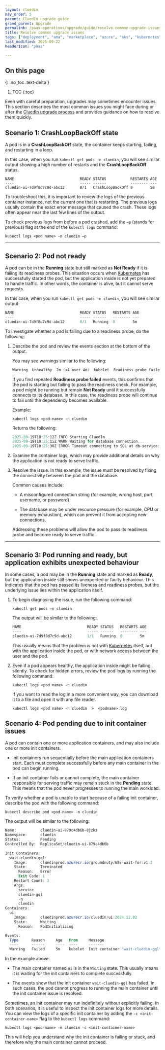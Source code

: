 ```yaml
---
layout: cluedin
nav_order: 5
parent: CluedIn upgrade guide
grand_parent: Upgrade
permalink: /paas-operations/upgrade/guide/resolve-common-upgrade-issues
title: Resolve common upgrade issues
tags: ["deployment", "ama", "marketplace", "azure", "aks", "kubernetes", "upgrade"]
last_modified: 2025-09-22
headerIcon: "paas"

---
```

## On this page
{: .no_toc .text-delta }
1. TOC
{:toc}

Even with careful preparation, upgrades may sometimes encounter issues. This section describes the most common issues you might face during or after the [CluedIn upgrade process](/paas-operations/upgrade/guide) and provides guidance on how to resolve them quickly.

## Scenario 1: CrashLoopBackOff state 
A pod is in a **CrashLoopBackOff** state, the container keeps starting, failing, and restarting in a loop. 

In this case, when you run `kubectl get pods –n cluedin`, you will see similar output showing a high number of restarts and the **CrashLoopBackOff** status. 

```
NAME                              READY STATUS           RESTARTS AGE
----                              ----- ------           -------- ---
cluedin-ui-7d9f8d7c9d-abc12       0/1   CrashLoopBackOff 9        5m
```

To troubleshoot this, it is important to review the logs of the previous container instance, not the current one that is restarting. The previous logs usually contain the exact error message that caused the crash. These logs often appear near the last few lines of the output. 

To check previous logs from before a pod crashed, add the `–p` (stands for previous) flag at the end of the `kubectl logs` command:
 
```
kubectl logs <pod name> -n cluedin –p 
```

<!-- Give an example error -->
<!-- Give an example resolution -->

------

## Scenario 2: Pod not ready
A pod can be in the **Running** state but still marked as **Not Ready** if it is failing its readiness probes. This situation occurs when [Kubernetes](/paas-operations/upgrade/guide/required-tools#kubernetes) has successfully started the pod, but the application inside is not yet prepared to handle traffic. In other words, the container is alive, but it cannot serve requests.

In this case, when you run `kubectl get pods –n cluedin`, you will see similar output: 

```powershell
NAME                              READY STATUS   RESTARTS AGE
----                              ----- ------   -------- ---
cluedin-ui-7d9f8d7c9d-abc12       0/1   Running  0        5m
```

To investigate whether a pod is failing due to a readiness probe, do the following:

1. Describe the pod and review the events section at the bottom of the output.

    You may see warnings similar to the following:

    ```powershell
    Warning  Unhealthy  2m (x4 over 4m)  kubelet  Readiness probe failed: {{reason}}
    ```

    If you find repeated **Readiness probe failed** events, this confirms that the pod is starting but failing to pass the readiness check. For example, a pod might be running but remain **Not Ready** until it successfully connects to its database. In this case, the readiness probe will continue to fail until the dependency becomes available.

    Example:
    ```
    kubectl logs <pod-name> -n cluedin 
    ```

    Returns the following:
    ```powershell
    2025-09-19T10:25:12Z INFO Starting CluedIn ... 
    2025-09-19T10:25:15Z WARN Waiting for database connection... 
    2025-09-19T10:25:30Z ERROR Timeout connecting to SQL at db-service:4133 
    ```

1. Examine the container logs, which may provide additional details on why the application is not ready to serve traffic.

1. Resolve the issue. In this example, the issue must be resolved by fixing the connectivity between the pod and the database.

    Common causes include:

    - A misconfigured connection string (for example, wrong host, port, username, or password).

    - The database may be under resource pressure (for example, CPU or memory exhaustion), which can prevent it from accepting new connections.

    Addressing these problems will allow the pod to pass its readiness probe and become ready to serve traffic.

------

## Scenario 3: Pod running and ready, but application exhibits unexpected behaviour

In some cases, a pod may be in the **Running** state and marked as **Ready**, but the application inside still shows unexpected or faulty behaviour. This indicates that the pod has passed its liveness and readiness probes, but the underlying issue lies within the application itself.

1. To begin diagnosing the issue, run the following command:

    ```
    kubectl get pods –n cluedin 
    ```
    The output will be similar to the following:

    ```powershell
    NAME                              READY STATUS   RESTARTS AGE
    ----                              ----- ------   -------- ---
    cluedin-ui-7d9f8d7c9d-abc12       1/1   Running  0        5m
    ``` 

    This usually means that the problem is not with [Kubernetes](/paas-operations/upgrade/guide/required-tools#kubernetes) itself, but with the application inside the pod, or with network access between the user and the pod. 
 
1. Even if a pod appears healthy, the application inside might be failing silently. To check for hidden errors, review the pod logs by running the following command: 

    ```
    kubectl logs <pod name> -n cluedin 
    ```

    If you want to read the log in a more convenient way, you can download it to a file and open it with any file reader. 

    ``` 
    kubectl logs <pod name> -n cluedin  >  <podname>.log 
    ```

<!-- Give an example error -->
<!-- Give an example resolution -->

## Scenario 4: Pod pending due to init container issues

A pod can contain one or more application containers, and may also include one or more init containers.

- Init containers run sequentially before the main application containers start. Each must complete successfully before any main container in the pod can begin running.

- If an init container fails or cannot complete, the main container responsible for serving traffic may remain stuck in the **Pending** state. This means that the pod never progresses to running the main workload.

To verify whether a pod is unable to start because of a failing init container, describe the pod with the following command:

```
kubectl describe pod <pod-name> -n cluedin
```

The output will be similar to the following:

```powershell
Name:           cluedin-ui-879c4db6b-8jzks 
Namespace:      cluedin 
Status:         Pending 
Controlled By:  ReplicaSet/cluedin-ui-879c4db6b 
 
Init Containers: 
  wait-cluedin-gql: 
    Image:      cluedinprod.azurecr.io/groundnuty/k8s-wait-for:v1.3 
    State:      Terminated 
      Reason:   Error 
      Exit Code: 1 
    Restart Count: 3 
    Args: 
      service 
      cluedin-gql 
      -n 
      cluedin 
Containers: 
  ui: 
    Image:      cluedinprod.azurecr.io/cluedin/ui:2024.12.02 
    State:      Waiting 
      Reason:   PodInitializing 

Events: 
  Type      Reason     Age   From     Message 
  ----      ------     ----  ----     ------- 
  Warning   Failed     5m    kubelet  Init container "wait-cluedin-gql" failed 
```

In the example above:

- The main container named `ui` is in the `Waiting` state. This usually means it is waiting for the init containers to complete successfully.

- The events show that the init container `wait-cluedin-gql` has failed. In such cases, the pod cannot progress to running the main container until the init container issue is resolved.

Sometimes, an init container may run indefinitely without explicitly failing. In both scenarios, it is useful to inspect the init container logs for more details. You can view the logs of a specific init container by adding the `-c <init-container-name>` flag to the `kubectl logs` command:

```
kubectl logs <pod-name> -n cluedin -c <init-container-name>
```

This will help you understand why the init container is failing or stuck, and therefore why the main container cannot proceed.